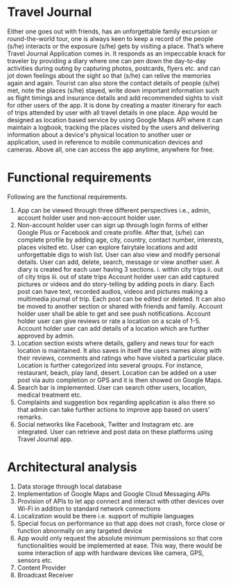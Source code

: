 # Travel Journal
Either one goes out with friends, has an unforgettable family excursion or round-the-world tour, one is always keen to keep a record of the people (s/he) interacts or the exposure (s/he) gets by visiting a place. That’s where Travel Journal Application comes in. It responds as an impeccable knack for traveler by providing a diary where one can pen down the day-to-day activities during outing by capturing photos, postcards, flyers etc. and can jot down feelings about the sight so that (s/he) can relive the memories again and again. Tourist can also store the contact details of people (s/he) met, note the places (s/he) stayed, write down important information such as flight timings and insurance details and add recommended sights to visit for other users of the app. It is done by creating a master itinerary for each of trips attended by user with all travel details in one place. App would be designed as location based service by using Google Maps API where it can maintain a logbook, tracking the places visited by the users and delivering information about a device's physical location to another user or application, used in reference to mobile communication devices and cameras. Above all, one can access the app anytime, anywhere for free.  

# Functional requirements 
Following are the functional requirements.
1. App can be viewed through three different perspectives i.e., admin, account holder user and non-account holder user.
2. Non-account holder user can sign up through login forms of either Google Plus or Facebook and create profile. 
After that, (s/he) can complete profile by adding age, city, country, contact number, interests, places visited etc. User can explore fairytale locations and add unforgettable digs to wish list.
User can also view and modify personal details.
User can add, delete, search, message or view another user.
A diary is created for each user having 3 sections.
i. within city trips
ii. out of city trips
iii. out of state trips
Account holder user can add captured pictures or videos and do story-telling by adding posts in diary. Each post can have text, recorded audios, videos and pictures making a multimedia journal of trip. Each post can be edited or deleted. It can also be moved to another section or shared with friends and family.
Account holder user shall be able to get and see push notifications.
Account holder user can give reviews or rate a location on a scale of 1-5.
Account holder user can add details of a location which are further approved by admin.
3. Location section exists where details, gallery and news tour for each location is maintained. It also saves in itself the users names along with their reviews, comments and ratings who have visited a particular place. Location is further categorized into several groups. For instance, restaurant, beach, play land, desert. Location can be added on a user post via auto completion or GPS and it is then showed on Google Maps.
4. Search bar is implemented. User can search other users, location, medical treatment etc.
5. Complaints and suggestion box regarding application is also there so that admin can take further actions to improve app based on users’ remarks.
6. Social networks like Facebook, Twitter and Instagram etc. are integrated. User can retrieve and post data on these platforms using Travel Journal app.

# Architectural analysis
1. Data storage through local database 
2. Implementation of Google Maps and Google Cloud Messaging APIs 
3. Provision of APIs to let app connect and interact with other devices over Wi-Fi in addition to standard network connections
4. Localization would be there i.e. support of multiple languages
5. Special focus on performance so that app does not crash, force close or function abnormally on any targeted device
6. App would only request the absolute minimum permissions so that core functionalities would be implemented at ease. This way, there would be some interaction of app with hardware devices like camera, GPS, sensors etc.
7. Content Provider
8. Broadcast Receiver

